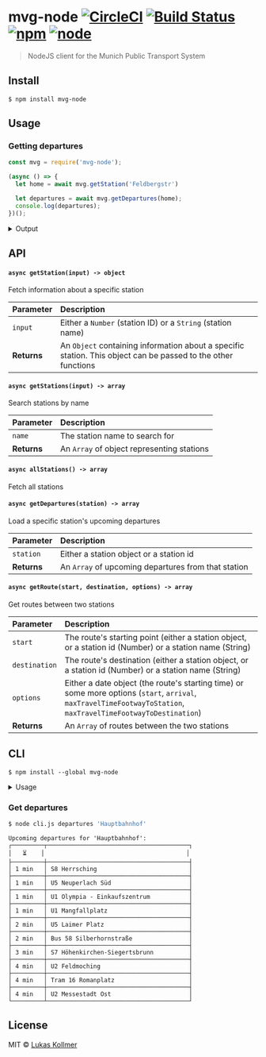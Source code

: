 # mvg-node [![CircleCI](https://circleci.com/gh/lukaskollmer/mvg-node.svg?style=svg)](https://circleci.com/gh/lukaskollmer/mvg-node) [![Build Status](https://travis-ci.org/lukaskollmer/mvg-node.svg?branch=master)](https://travis-ci.org/lukaskollmer/mvg-node) [![npm](https://img.shields.io/npm/v/mvg-node.svg?style=flat-square)](https://www.npmjs.com/package/mvg-node) [![node](https://img.shields.io/node/v/mvg-node.svg?style=flat-square)](https://www.npmjs.com/package/mvg-node)

> NodeJS client for the Munich Public Transport System


## Install

```
$ npm install mvg-node
```


## Usage

### Getting departures

```js
const mvg = require('mvg-node');

(async () => {
  let home = await mvg.getStation('Feldbergstr')

  let departures = await mvg.getDepartures(home);
  console.log(departures);
})();
```

<details>
  <summary>Output</summary>

  ```
  [ { departureTime: 1500923983000,
      product: 'b',
      label: '194',
      destination: 'Trudering Bf.',
      live: true,
      lineBackgroundColor: '#0d5c70',
      departureId: 325930522,
      sev: false,
      time: 2017-07-24T19:19:43.000Z },
    { departureTime: 1500924014000,
      product: 'b',
      label: '192',
      destination: 'Neuperlach Zentrum',
      live: true,
      lineBackgroundColor: '#0d5c70',
      departureId: -120781808,
      sev: false,
      time: 2017-07-24T19:20:14.000Z },
      ... ]
  ```
</details>


## API

#### `async getStation(input) -> object`
Fetch information about a specific station

| Parameter | Description |
| :-------- | :---------- |
| `input`   | Either a `Number` (station ID) or a `String` (station name) |
| **Returns** | An `Object` containing information about a specific station. This object can be passed to the other functions |

#### `async getStations(input) -> array`
Search stations by name

| Parameter | Description |
| :-------- | :---------- |
| `name`   | The station name to search for |
| **Returns** | An `Array` of object representing stations |

#### `async allStations() -> array`
Fetch all stations

#### `async getDepartures(station) -> array`
Load a specific station's upcoming departures

| Parameter | Description |
| :-------- | :---------- |
| `station`   | Either a station object or a station id |
| **Returns** | An `Array` of upcoming departures from that station |

#### `async getRoute(start, destination, options) -> array`
Get routes between two stations

| Parameter | Description |
| :-------- | :---------- |
| `start`   | The route's starting point (either a station object, or a station id (Number) or a station name (String) |
| `destination`   | The route's destination (either a station object, or a station id (Number) or a station name (String) |
| `options`   | Either a date object (the route's starting time) or some more options (`start`, `arrival`, `maxTravelTimeFootwayToStation`, `maxTravelTimeFootwayToDestination`) |
| **Returns** | An `Array` of routes between the two stations |

## CLI

```
$ npm install --global mvg-node
```
<details>
  <summary>Usage</summary>

```
$ mvg-node --help

  NodeJS client for the Munich Public Transport System

  Usage
    $ mvg-node [input] <options>

  Commands
     station      Get information about a specific station
     departures   Get upcoming departures for a specific station.

  Options
     --all        By default, this shows the next 10 departures. Pass `--all` to get all upcoming departures


  Examples
    $ mvg-node station 953

    $ mvg-node departures 'Hauptbahnhof'
```
</details>

### Get departures

```bash
$ node cli.js departures 'Hauptbahnhof'
```

```
Upcoming departures for 'Hauptbahnhof':
┌─────────┬────────────────────────────────────────┐
│   ⏳    │                                        │
├─────────┼────────────────────────────────────────┤
│ 1 min   │ S8 Herrsching                          │
├─────────┼────────────────────────────────────────┤
│ 1 min   │ U5 Neuperlach Süd                      │
├─────────┼────────────────────────────────────────┤
│ 1 min   │ U1 Olympia - Einkaufszentrum           │
├─────────┼────────────────────────────────────────┤
│ 1 min   │ U1 Mangfallplatz                       │
├─────────┼────────────────────────────────────────┤
│ 2 min   │ U5 Laimer Platz                        │
├─────────┼────────────────────────────────────────┤
│ 2 min   │ Bus 58 Silberhornstraße                │
├─────────┼────────────────────────────────────────┤
│ 3 min   │ S7 Höhenkirchen-Siegertsbrunn          │
├─────────┼────────────────────────────────────────┤
│ 4 min   │ U2 Feldmoching                         │
├─────────┼────────────────────────────────────────┤
│ 4 min   │ Tram 16 Romanplatz                     │
├─────────┼────────────────────────────────────────┤
│ 4 min   │ U2 Messestadt Ost                      │
└─────────┴────────────────────────────────────────┘
```



## License

MIT © [Lukas Kollmer](https://lukaskollmer.me)
